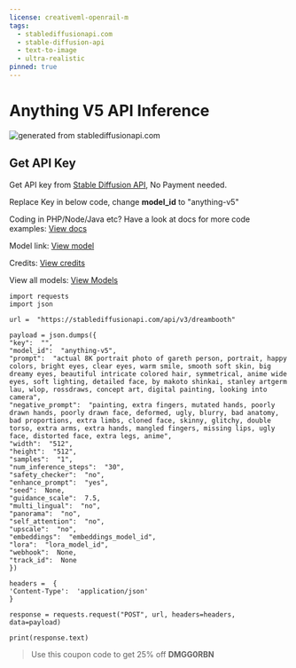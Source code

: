 ```yaml
---
license: creativeml-openrail-m
tags:
  - stablediffusionapi.com
  - stable-diffusion-api
  - text-to-image
  - ultra-realistic
pinned: true
---
```


# Anything V5 API Inference

![generated from stablediffusionapi.com](https://pub-8b49af329fae499aa563997f5d4068a4.r2.dev/generations/4740030011682234157.png)
## Get API Key

Get API key from [Stable Diffusion API](http://stablediffusionapi.com/), No Payment needed. 

Replace Key in below code, change **model_id**  to "anything-v5"

Coding in PHP/Node/Java etc? Have a look at docs for more code examples: [View docs](https://stablediffusionapi.com/docs)

Model link: [View model](https://stablediffusionapi.com/models/anything-v5)

Credits: [View credits](https://civitai.com/?query=Anything%20V5)

View all models: [View Models](https://stablediffusionapi.com/models)

    import requests  
    import json  
      
    url =  "https://stablediffusionapi.com/api/v3/dreambooth"  
      
    payload = json.dumps({  
    "key":  "",  
    "model_id":  "anything-v5",  
    "prompt":  "actual 8K portrait photo of gareth person, portrait, happy colors, bright eyes, clear eyes, warm smile, smooth soft skin, big dreamy eyes, beautiful intricate colored hair, symmetrical, anime wide eyes, soft lighting, detailed face, by makoto shinkai, stanley artgerm lau, wlop, rossdraws, concept art, digital painting, looking into camera",  
    "negative_prompt":  "painting, extra fingers, mutated hands, poorly drawn hands, poorly drawn face, deformed, ugly, blurry, bad anatomy, bad proportions, extra limbs, cloned face, skinny, glitchy, double torso, extra arms, extra hands, mangled fingers, missing lips, ugly face, distorted face, extra legs, anime",  
    "width":  "512",  
    "height":  "512",  
    "samples":  "1",  
    "num_inference_steps":  "30",  
    "safety_checker":  "no",  
    "enhance_prompt":  "yes",  
    "seed":  None,  
    "guidance_scale":  7.5,  
    "multi_lingual":  "no",  
    "panorama":  "no",  
    "self_attention":  "no",  
    "upscale":  "no",  
    "embeddings":  "embeddings_model_id",  
    "lora":  "lora_model_id",  
    "webhook":  None,  
    "track_id":  None  
    })  
      
    headers =  {  
    'Content-Type':  'application/json'  
    }  
      
    response = requests.request("POST", url, headers=headers, data=payload)  
      
    print(response.text)

> Use this coupon code to get 25% off **DMGG0RBN** 